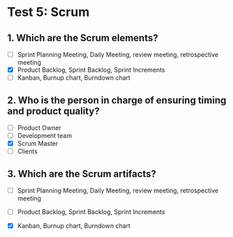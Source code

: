 # Test 5: Scrum

## 1. Which are the Scrum elements?

- [ ] Sprint Planning Meeting, Daily Meeting, review meeting, retrospective meeting
- [x] Product Backlog, Sprint Backlog, Sprint Increments
- [ ] Kanban, Burnup chart, Burndown chart

## 2. Who is the person in charge of ensuring timing and product quality?

- [ ] Product Owner
- [ ] Development team
- [x] Scrum Master
- [ ] Clients

## 3. Which are the Scrum artifacts?

- [ ] Sprint Planning Meeting, Daily Meeting, review meeting, retrospective meeting
- [ ] Product Backlog, Sprint Backlog, Sprint Increments
- [x] Kanban, Burnup chart, Burndown chart

